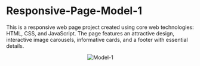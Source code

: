# Responsive-Page-Model-1
This is a responsive web page project created using core web technologies: HTML, CSS, and JavaScript. The page features an attractive design, interactive image carousels, informative cards, and a footer with essential details.

<div align="center">
  <img src="https://github.com/DaianeAndradeLT/Responsive-Page-Model-1/assets/124948718/0e895e58-69e3-437c-8d9b-309a6b60b131" alt="Model-1">
</div>
